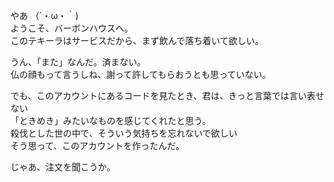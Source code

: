 やあ （´・ω・｀)  
ようこそ、バーボンハウスへ。  
このテキーラはサービスだから、まず飲んで落ち着いて欲しい。

うん、「また」なんだ。済まない。  
仏の顔もって言うしね、謝って許してもらおうとも思っていない。  

でも、このアカウントにあるコードを見たとき、君は、きっと言葉では言い表せない  
「ときめき」みたいなものを感じてくれたと思う。  
殺伐とした世の中で、そういう気持ちを忘れないで欲しい  
そう思って、このアカウントを作ったんだ。

じゃあ、注文を聞こうか。
